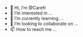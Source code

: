 - 👋 Hi, I’m @Carefr
- 👀 I’m interested in ...
- 🌱 I’m currently learning ...
- 💞️ I’m looking to collaborate on ...
- 📫 How to reach me ...

<!---
Carefr/Carefr is a ✨ special ✨ repository because its `README.md` (this file) appears on your GitHub profile.
You can click the Preview link to take a look at your changes.
--->
